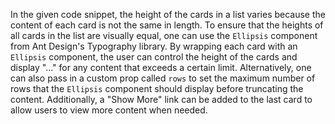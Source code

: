In the given code snippet, the height of the cards in a list varies because the content of each card is not the same in length. To ensure that the heights of all cards in the list are visually equal, one can use the `Ellipsis` component from Ant Design's Typography library. By wrapping each card with an `Ellipsis` component, the user can control the height of the cards and display "..." for any content that exceeds a certain limit. Alternatively, one can also pass in a custom prop called `rows` to set the maximum number of rows that the `Ellipsis` component should display before truncating the content. Additionally, a "Show More" link can be added to the last card to allow users to view more content when needed.
